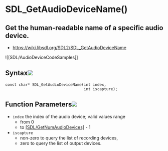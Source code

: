 # SDL_GetAudioDeviceName()
## Get the human-readable name of a specific audio device.

- https://wiki.libsdl.org/SDL2/SDL_GetAudioDeviceName

![[SDL/AudioDeviceCodeSamples]]

## Syntax[![](https://wiki.libsdl.org/static_files/link.svg)](https://wiki.libsdl.org/SDL2/SDL_GetAudioDeviceName#syntax)

```
const char* SDL_GetAudioDeviceName(int index,
                                   int iscapture);
```

## Function Parameters[![](https://wiki.libsdl.org/static_files/link.svg)](https://wiki.libsdl.org/SDL2/SDL_GetAudioDeviceName#function-parameters)

- `index` the index of the audio device; valid values range 
	- from 0 
	- to [[SDL/GetNumAudioDevices]]() - 1
- `iscapture`
	- non-zero to query the list of recording devices, 
	- zero to query the list of output devices.
